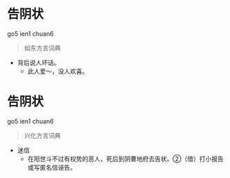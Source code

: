# 告阴状
go5 ien1 chuan6
> 如东方言词典
- 背后说人坏话。
  - 此人爱～，没人欢喜。

# 告阴状
go5 ien1 chuan6
> 兴化方言词典
- 迷信
  - 在阳世斗不过有权势的恶人，死后到阴曹地府去告状。②（借）打小报告或写匿名信诬告。
